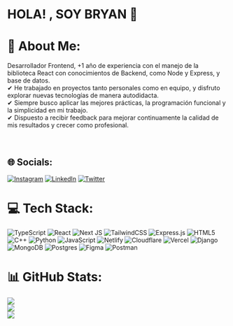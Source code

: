# HOLA! , SOY BRYAN 👋

# 💫 About Me:
Desarrollador Frontend, +1 año de experiencia con el manejo de la biblioteca React con conocimientos de Backend, como Node y Express, y base de datos.<br>✔ He trabajado en proyectos tanto personales como en equipo, y disfruto explorar nuevas tecnologías de manera autodidacta.<br>✔ Siempre busco aplicar las mejores prácticas, la programación funcional y la simplicidad en mi trabajo.<br>✔ Dispuesto a recibir feedback para mejorar continuamente la calidad de mis resultados y crecer como profesional.<br><br><br>

## 🌐 Socials:
[![Instagram](https://img.shields.io/badge/Instagram-%23E4405F.svg?logo=Instagram&logoColor=white)](https://instagram.com/bryan_22_99) [![LinkedIn](https://img.shields.io/badge/LinkedIn-%230077B5.svg?logo=linkedin&logoColor=white)](https://linkedin.com/in/bryan-armando/) [![Twitter](https://img.shields.io/badge/Twitter-%231DA1F2.svg?logo=Twitter&logoColor=white)](https://twitter.com/Bryan22Armando) 

# 💻 Tech Stack:
![TypeScript](https://img.shields.io/badge/typescript-%23007ACC.svg?style=for-the-badge&logo=typescript&logoColor=white) ![React](https://img.shields.io/badge/react-%2320232a.svg?style=for-the-badge&logo=react&logoColor=%2361DAFB) ![Next JS](https://img.shields.io/badge/Next-black?style=for-the-badge&logo=next.js&logoColor=white) ![TailwindCSS](https://img.shields.io/badge/tailwindcss-%2338B2AC.svg?style=for-the-badge&logo=tailwind-css&logoColor=white) ![Express.js](https://img.shields.io/badge/express.js-%23404d59.svg?style=for-the-badge&logo=express&logoColor=%2361DAFB) ![HTML5](https://img.shields.io/badge/html5-%23E34F26.svg?style=for-the-badge&logo=html5&logoColor=white) ![C++](https://img.shields.io/badge/c++-%2300599C.svg?style=for-the-badge&logo=c%2B%2B&logoColor=white) ![Python](https://img.shields.io/badge/python-3670A0?style=for-the-badge&logo=python&logoColor=ffdd54) ![JavaScript](https://img.shields.io/badge/javascript-%23323330.svg?style=for-the-badge&logo=javascript&logoColor=%23F7DF1E) ![Netlify](https://img.shields.io/badge/netlify-%23000000.svg?style=for-the-badge&logo=netlify&logoColor=#00C7B7) ![Cloudflare](https://img.shields.io/badge/Cloudflare-F38020?style=for-the-badge&logo=Cloudflare&logoColor=white) ![Vercel](https://img.shields.io/badge/vercel-%23000000.svg?style=for-the-badge&logo=vercel&logoColor=white) ![Django](https://img.shields.io/badge/django-%23092E20.svg?style=for-the-badge&logo=django&logoColor=white) ![MongoDB](https://img.shields.io/badge/MongoDB-%234ea94b.svg?style=for-the-badge&logo=mongodb&logoColor=white) ![Postgres](https://img.shields.io/badge/postgres-%23316192.svg?style=for-the-badge&logo=postgresql&logoColor=white) 	![Figma](https://img.shields.io/badge/figma-%23F24E1E.svg?style=for-the-badge&logo=figma&logoColor=white) ![Postman](https://img.shields.io/badge/Postman-FF6C37?style=for-the-badge&logo=postman&logoColor=white)
# 📊 GitHub Stats:
![](https://github-readme-stats.vercel.app/api?username=bryan220420&theme=react&hide_border=false&include_all_commits=false&count_private=false)<br/>
![](https://github-readme-streak-stats.herokuapp.com/?user=bryan220420&theme=react&hide_border=false)<br/>
![](https://github-readme-stats.vercel.app/api/top-langs/?username=bryan220420&theme=react&hide_border=false&include_all_commits=false&count_private=false&layout=compact)
